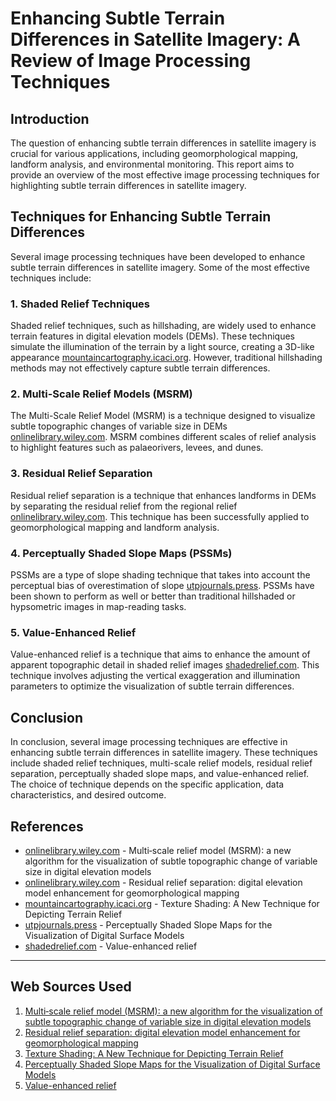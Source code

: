 # Enhancing Subtle Terrain Differences in Satellite Imagery: A Review of Image Processing Techniques
## Introduction

The question of enhancing subtle terrain differences in satellite imagery is crucial for various applications, including geomorphological mapping, landform analysis, and environmental monitoring. This report aims to provide an overview of the most effective image processing techniques for highlighting subtle terrain differences in satellite imagery.

## Techniques for Enhancing Subtle Terrain Differences

Several image processing techniques have been developed to enhance subtle terrain differences in satellite imagery. Some of the most effective techniques include:

### 1. Shaded Relief Techniques

Shaded relief techniques, such as hillshading, are widely used to enhance terrain features in digital elevation models (DEMs). These techniques simulate the illumination of the terrain by a light source, creating a 3D-like appearance [mountaincartography.icaci.org](https://mountaincartography.icaci.org/activities/workshops/banff_canada/papers/brown.pdf). However, traditional hillshading methods may not effectively capture subtle terrain differences.

### 2. Multi-Scale Relief Models (MSRM)

The Multi-Scale Relief Model (MSRM) is a technique designed to visualize subtle topographic changes of variable size in DEMs [onlinelibrary.wiley.com](https://onlinelibrary.wiley.com/doi/full/10.1002/esp.4317). MSRM combines different scales of relief analysis to highlight features such as palaeorivers, levees, and dunes.

### 3. Residual Relief Separation

Residual relief separation is a technique that enhances landforms in DEMs by separating the residual relief from the regional relief [onlinelibrary.wiley.com](https://onlinelibrary.wiley.com/doi/10.1002/esp.1659). This technique has been successfully applied to geomorphological mapping and landform analysis.

### 4. Perceptually Shaded Slope Maps (PSSMs)

PSSMs are a type of slope shading technique that takes into account the perceptual bias of overestimation of slope [utpjournals.press](https://utpjournals.press/doi/10.3138/carto.49.4.2141). PSSMs have been shown to perform as well or better than traditional hillshaded or hypsometric images in map-reading tasks.

### 5. Value-Enhanced Relief

Value-enhanced relief is a technique that aims to enhance the amount of apparent topographic detail in shaded relief images [shadedrelief.com](https://shadedrelief.com/value/value.html). This technique involves adjusting the vertical exaggeration and illumination parameters to optimize the visualization of subtle terrain differences.

## Conclusion

In conclusion, several image processing techniques are effective in enhancing subtle terrain differences in satellite imagery. These techniques include shaded relief techniques, multi-scale relief models, residual relief separation, perceptually shaded slope maps, and value-enhanced relief. The choice of technique depends on the specific application, data characteristics, and desired outcome.

## References

* [onlinelibrary.wiley.com](https://onlinelibrary.wiley.com/doi/full/10.1002/esp.4317) - Multi‐scale relief model (MSRM): a new algorithm for the visualization of subtle topographic change of variable size in digital elevation models
* [onlinelibrary.wiley.com](https://onlinelibrary.wiley.com/doi/10.1002/esp.1659) - Residual relief separation: digital elevation model enhancement for geomorphological mapping
* [mountaincartography.icaci.org](https://mountaincartography.icaci.org/activities/workshops/banff_canada/papers/brown.pdf) - Texture Shading: A New Technique for Depicting Terrain Relief
* [utpjournals.press](https://utpjournals.press/doi/10.3138/carto.49.4.2141) - Perceptually Shaded Slope Maps for the Visualization of Digital Surface Models
* [shadedrelief.com](https://shadedrelief.com/value/value.html) - Value-enhanced relief

---
## Web Sources Used

1. [Multi‐scale relief model (MSRM): a new algorithm for the visualization of subtle topographic change of variable size in digital elevation models](https://onlinelibrary.wiley.com/doi/full/10.1002/esp.4317)
2. [Residual relief separation: digital elevation model enhancement for geomorphological mapping](https://onlinelibrary.wiley.com/doi/10.1002/esp.1659)
3. [Texture Shading: A New Technique for Depicting Terrain Relief](https://mountaincartography.icaci.org/activities/workshops/banff_canada/papers/brown.pdf)
4. [Perceptually Shaded Slope Maps for the Visualization of Digital Surface Models](https://utpjournals.press/doi/10.3138/carto.49.4.2141)
5. [Value-enhanced relief](https://shadedrelief.com/value/value.html)
